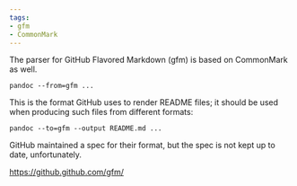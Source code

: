 ```yaml
---
tags:
- gfm
- CommonMark
---
```


The parser for GitHub Flavored Markdown (gfm) is based on CommonMark as
well.

    pandoc --from=gfm ...

This is the format GitHub uses to render README files; it should be used
when producing such files from different formats:

    pandoc --to=gfm --output README.md ...

GitHub maintained a spec for their format, but the spec is not kept up
to date, unfortunately.

https://github.github.com/gfm/
